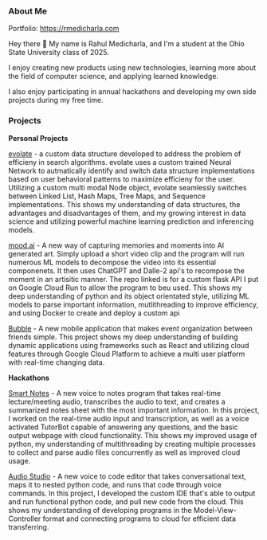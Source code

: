 ### About Me
Portfolio: https://rmedicharla.com

Hey there 👋 My name is Rahul Medicharla, and I'm a student at the Ohio State University class of 2025.

I enjoy creating new products using new technologies, learning more about the field of computer science, and applying learned knowledge.   

I also enjoy participating in annual hackathons and developing my own side projects during my free time.

### Projects
<b>Personal Projects</b>

<p><a href = "https://github.com/rahulmedicharla/evolate">evolate</a> - a custom data structure developed to address the problem of efficieny in search algorithms. evolate uses a custom trained Neural Network to autmatically identify and switch data structure implementations based on user behavioral patterns to maximize efficieny for the user. Utilizing a custom multi modal Node object, evolate seamlessly switches between Linked List, Hash Maps, Tree Maps, and Sequence implementations. This shows my understanding of data structures, the advantages and disadvantages of them, and my growing interest in data science and utilizing powerful machine learning prediction and inferencing models.</p>

<p><a href = "https://github.com/rahulmedicharla/mood.ai">mood.ai</a> - A new way of capturing memories and moments into AI generated art. Simply upload a short video clip and the program will run numerous ML models to decompose the video into its essential componenets. It then uses ChatGPT and Dalle-2 api's to recompose the moment in an artisitic manner. The repo linked is for a custom flask API I put on Google Cloud Run to allow the program to beu used. This shows my deep understanding of python and its object orientated style, utilizing ML models to parse important information, mutlithreading to improve efficiency, and using Docker to create and deploy a custom api<p>

<p><a href = "https://github.com/rahulmedicharla/Bubble">Bubble</a> - A new mobile application that makes event organization between friends simple. This project shows my deep understanding of building dynamic applications using frameworks such as React and utilizing cloud features through Google Cloud Platform to achieve a multi user 
platform with real-time changing data.</p>

<b>Hackathons</b>
<p><a href = "https://github.com/jackitaliano/Make23">Smart Notes</a> - A new voice to notes program that takes real-time lecture/meeting audio, transcribes the audio to text, and creates a summarized notes sheet with the most important information. In this project, I worked on the real-time audio input and transcription, as well as a voice activated TutorBot capable of answering any questions, and the basic output webpage with cloud functionality. This shows my improved usage of python, my understanding of multithreading by creating multiple processes to collect and parse audio files concurrently as well as improved cloud usage.</p>

<p><a href = "https://github.com/rahulmedicharla/HackOhio2022">Audio Studio</a> - A new voice to code editor that takes conversational text, maps it to nested python code, and runs that code through voice commands. In this project, I developed the custom IDE that's able to output and run functional python code, and pull new code from the cloud. This shows my understanding of developing programs in the Model-View-Controller format and connecting programs to cloud for efficient data transferring.</p>
